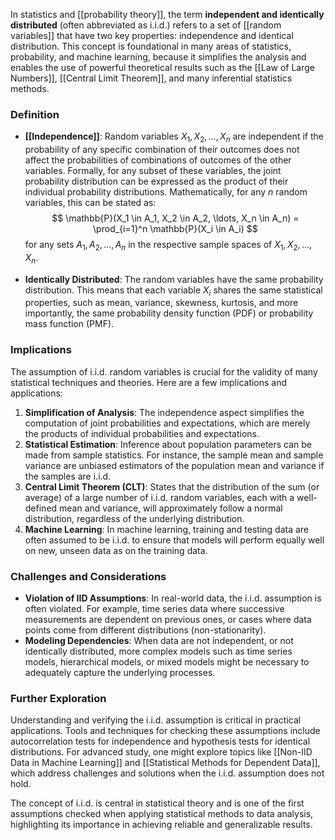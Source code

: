 In statistics and [[probability theory]], the term **independent and identically distributed** (often abbreviated as i.i.d.) refers to a set of [[random variables]] that have two key properties: independence and identical distribution. This concept is foundational in many areas of statistics, probability, and machine learning, because it simplifies the analysis and enables the use of powerful theoretical results such as the [[Law of Large Numbers]], [[Central Limit Theorem]], and many inferential statistics methods.

### Definition

- **[[Independence]]**: Random variables $X_1, X_2, \ldots, X_n$ are independent if the probability of any specific combination of their outcomes does not affect the probabilities of combinations of outcomes of the other variables. Formally, for any subset of these variables, the joint probability distribution can be expressed as the product of their individual probability distributions. Mathematically, for any $n$ random variables, this can be stated as:
  $$
  \mathbb{P}(X_1 \in A_1, X_2 \in A_2, \ldots, X_n \in A_n) = \prod_{i=1}^n \mathbb{P}(X_i \in A_i)
  $$
  for any sets $A_1, A_2, \ldots, A_n$ in the respective sample spaces of $X_1, X_2, \ldots, X_n$.

- **Identically Distributed**: The random variables have the same probability distribution. This means that each variable $X_i$ shares the same statistical properties, such as mean, variance, skewness, kurtosis, and more importantly, the same probability density function (PDF) or probability mass function (PMF). 

### Implications

The assumption of i.i.d. random variables is crucial for the validity of many statistical techniques and theories. Here are a few implications and applications:

1. **Simplification of Analysis**: The independence aspect simplifies the computation of joint probabilities and expectations, which are merely the products of individual probabilities and expectations.
2. **Statistical Estimation**: Inference about population parameters can be made from sample statistics. For instance, the sample mean and sample variance are unbiased estimators of the population mean and variance if the samples are i.i.d.
3. **Central Limit Theorem (CLT)**: States that the distribution of the sum (or average) of a large number of i.i.d. random variables, each with a well-defined mean and variance, will approximately follow a normal distribution, regardless of the underlying distribution.
4. **Machine Learning**: In machine learning, training and testing data are often assumed to be i.i.d. to ensure that models will perform equally well on new, unseen data as on the training data.

### Challenges and Considerations

- **Violation of IID Assumptions**: In real-world data, the i.i.d. assumption is often violated. For example, time series data where successive measurements are dependent on previous ones, or cases where data points come from different distributions (non-stationarity).
- **Modeling Dependencies**: When data are not independent, or not identically distributed, more complex models such as time series models, hierarchical models, or mixed models might be necessary to adequately capture the underlying processes.

### Further Exploration

Understanding and verifying the i.i.d. assumption is critical in practical applications. Tools and techniques for checking these assumptions include autocorrelation tests for independence and hypothesis tests for identical distributions. For advanced study, one might explore topics like [[Non-IID Data in Machine Learning]] and [[Statistical Methods for Dependent Data]], which address challenges and solutions when the i.i.d. assumption does not hold.

The concept of i.i.d. is central in statistical theory and is one of the first assumptions checked when applying statistical methods to data analysis, highlighting its importance in achieving reliable and generalizable results.